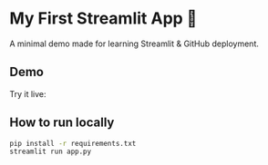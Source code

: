 # My First Streamlit App 🎈

A minimal demo made for learning Streamlit & GitHub deployment.

## Demo

Try it live: <to be filled after deploy>

## How to run locally

```bash
pip install -r requirements.txt
streamlit run app.py
